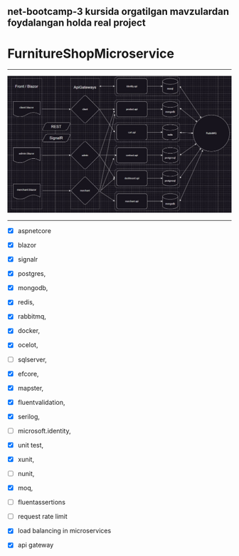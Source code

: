 ## net-bootcamp-3 kursida orgatilgan mavzulardan foydalangan holda real project

# FurnitureShopMicroservice

***
![Diagram](/MicroserviceDiagram.jpg?raw=true)
***

- [x] aspnetcore
- [x] blazor
- [x] signalr
- [x] postgres,
- [x] mongodb,
- [x] redis,
- [x] rabbitmq,
- [x] docker,
- [x] ocelot,
- [ ] sqlserver,

- [x] efcore,
- [x] mapster,
- [x] fluentvalidation,
- [x] serilog,
- [ ] microsoft.identity,

- [x] unit test,
- [x] xunit,
- [ ] nunit,
- [x] moq,
- [ ] fluentassertions 

- [ ] request rate limit
- [x] load balancing in microservices 
- [x] api gateway
